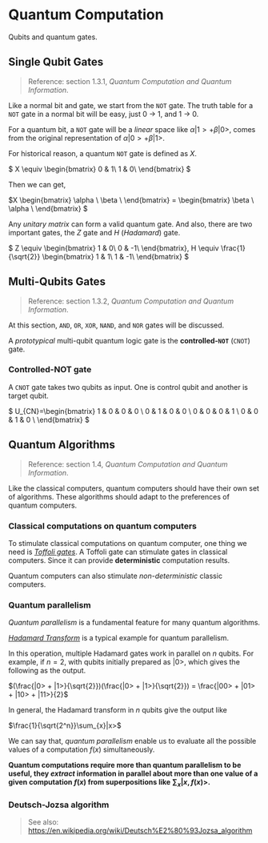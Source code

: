 # Quantum Computation

Qubits and quantum gates.

## Single Qubit Gates

> Reference: section 1.3.1, *Quantum Computation and Quantum Information*.

Like a normal bit and gate, we start from the `NOT` gate. The truth table for a `NOT` gate in a normal bit will be easy, just 0 -> 1, and 1 -> 0.

For a quantum bit, a `NOT` gate will be a *linear* space like $\alpha|1> + \beta|0>$, comes from the original representation of $\alpha|0> + \beta|1>$.

For historical reason, a quantum `NOT` gate is defined as $X$.

$
X \equiv 
\begin{bmatrix}
0 & 1\\
1 & 0\\
\end{bmatrix}
$

Then we can get,

$X
\begin{bmatrix}
\alpha \\
\beta \\
\end{bmatrix} =
\begin{bmatrix}
\beta \\
\alpha \\
\end{bmatrix}
$

Any *unitary matrix* can form a valid quantum gate. And also, there are two important gates, the $Z$ gate and $H$ (*Hadamard*) gate.

$
Z \equiv
\begin{bmatrix}
1 & 0\\
0 & -1\\
\end{bmatrix},
H \equiv \frac{1}{\sqrt{2}}
\begin{bmatrix}
1 & 1\\
1 & -1\\
\end{bmatrix}
$

## Multi-Qubits Gates

> Reference: section 1.3.2, *Quantum Computation and Quantum Information*.

At this section, `AND`, `OR`, `XOR`, `NAND`, and `NOR` gates will be discussed.

A *prototypical* multi-qubit quantum logic gate is the **controlled-`NOT`** (`CNOT`) gate.

### Controlled-NOT gate

A `CNOT` gate takes two qubits as input. One is control qubit and another is target qubit.

$
U_{CN}=\begin{bmatrix}
1 & 0 & 0 & 0 \\
0 & 1 & 0 & 0 \\
0 & 0 & 0 & 1 \\
0 & 0 & 1 & 0 \\
\end{bmatrix}
$

## Quantum Algorithms

> Reference: section 1.4, *Quantum Computation and Quantum Information*.

Like the classical computers, quantum computers should have their own set of algorithms. These algorithms should adapt to the preferences of quantum computers.

### Classical computations on quantum computers

To stimulate classical computations on quantum computer, one thing we need is [*Toffoli gates*](https://en.wikipedia.org/wiki/Toffoli_gate). A Toffoli gate can stimulate gates in classical computers. Since it can provide **deterministic** computation results.

Quantum computers can also stimulate *non-deterministic* classic computers.

### Quantum parallelism

*Quantum parallelism* is a fundamental feature for many quantum algorithms.

[*Hadamard Transform*](https://en.wikipedia.org/wiki/Hadamard_transform) is a typical example for quantum parallelism.

In this operation, multiple Hadamard gates work in parallel on $n$ qubits. For example, if $n = 2$, with qubits initially prepared as $|0>$, which gives the following as the output.

$(\frac{|0> + |1>}{\sqrt{2}})(\frac{|0> + |1>}{\sqrt{2}}) = \frac{|00> + |01> + |10> + |11>}{2}$

In general, the Hadamard transform in $n$ qubits give the output like

$\frac{1}{\sqrt{2^n}}\sum_{x}|x>$

We can say that, *quantum parallelism* enable us to evaluate all the possible values of a computation $f(x)$ simultaneously.

**Quantum computations require more than quantum parallelism to be useful, they *extract* information in parallel about more than one value of a given computation $f(x)$ from superpositions like $\sum_{x}|x, f(x)>$.**

### Deutsch-Jozsa algorithm

> See also: <https://en.wikipedia.org/wiki/Deutsch%E2%80%93Jozsa_algorithm>
